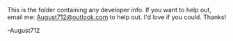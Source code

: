 This is the folder containing any developer info. If you want to help out, email me: [August712@outlook.com](mailto:August712@outlook.com) to help out. I'd love if you could. Thanks!

-August712
